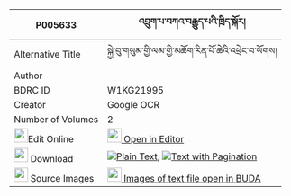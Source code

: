|P005633|འབྲུག་པ་བཀའ་བརྒྱུད་པའི་ཁྲིད་སྐོར། 
| --- | --- 
|Alternative Title |སྐྱེ་བུ་གསུམ་གྱི་ལམ་གྱི་མཆོག་རིན་པོ་ཆེའི་འཕྲེང་བ་སོགས།
|Author | 
|BDRC ID | W1KG21995
|Creator | Google OCR
|Number of Volumes| 2
|<img width="25" src="https://img.icons8.com/color/25/000000/edit-property.png">Edit Online| [<img width="25" src="https://avatars.githubusercontent.com/u/45091458?s=200&v=4"> Open in Editor](http://editor.openpecha.org/P005633)
|<img width="25" src="https://img.icons8.com/fluent/48/000000/download-2.png"/>  Download | [![](https://img.icons8.com/color/20/000000/txt.png)Plain Text](https://github.com/Openpecha/P005633/releases/download/v1/drukpa_ka_gyupa_i_tri_kor_plain_P005633.zip), [![](https://img.icons8.com/color/20/000000/txt.png)Text with Pagination](https://github.com/Openpecha/P005633/releases/download/v1/drukpa_ka_gyupa_i_tri_kor_pages_P005633.zip)
|<img width="25" src="https://img.icons8.com/plasticine/100/000000/pictures-folder.png"/>  Source Images | [<img width="25" src="https://library.bdrc.io/icons/BUDA-small.svg"> Images of text file open in BUDA](https://library.bdrc.io/show/bdr:W1KG21995)